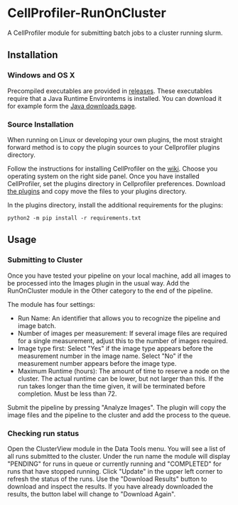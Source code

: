 # CellProfiler-RunOnCluster

A CellProfiler module for submitting batch jobs to a cluster running slurm.

## Installation
### Windows and OS X

Precompiled executables are provided in [releases](UPDATE_THIS). These executables require that a Java Runtime Environtems is installed. You can download it for example form the [Java downloads page](https://www.java.com/en/download/). 

### Source Installation

When running on Linux or developing your own plugins, the most straight forward method is to copy the plugin sources to your Cellprofiler plugins directory.

Follow the instructions for installing CellProfiler on the [wiki](https://github.com/CellProfiler/CellProfiler/wiki). Choose you operating system on the right side panel. Once you have installed CellProfiler, set the plugins directory in Cellprofiler preferences. Download [the plugins](https://github.com/sa2c/CellProfiler-RunOnCluster/archive/master.zip) and copy move the files to your plugins directory.

In the plugins directory, install the additional requirements for the plugins:
```
python2 -m pip install -r requirements.txt
```

## Usage

### Submitting to Cluster

Once you have tested your pipeline on your local machine, add all images to be processed into the Images plugin in the usual way. Add the RunOnCluster module in the Other category to the end of the pipeline.

The module has four settings:
 * Run Name: An identifier that allows you to recognize the pipeline and image batch.
 * Number of images per measurement: If several image files are required for a single measurement, adjust this to the number of images required.
 * Image type first: Select "Yes" if the image type appears before the measurement number in the image name. Select "No" if the measurement number appears before the image type.
 * Maximum Runtime (hours): The amount of time to reserve a node on the cluster. The actual runtime can be lower, but not larger than this. If the run takes longer than the time given, it will be terminated before completion. Must be less than 72.

 Submit the pipeline by pressing "Analyze Images". The plugin will copy the image files and the pipeline to the cluster and add the process to the queue.

 ### Checking run status

 Open the ClusterView module in the Data Tools menu. You will see a list of all runs submitted to the cluster. Under the run name the module will display "PENDING" for runs in queue or currently running and "COMPLETED" for runs that have stopped running. Click "Update" in the upper left corner to refresh the status of the runs. Use the "Download Results" button to download and inspect the results.
 If you have already downloaded the results, the button label will change to "Download Again".




